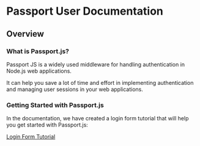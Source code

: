 # Passport User Documentation

## Overview

### What is Passport.js?

Passport JS is a widely used middleware for handling authentication in Node.js web applications.

It can help you save a lot of time and effort in implementing authentication and managing user sessions in your web applications.

### Getting Started with Passport.js

In the documentation, we have created a login form tutorial that will help you get started with Passport.js:

[Login Form Tutorial](https://michaeleii.github.io/passport-user-documentation/pages/login-form-tutorial/)
